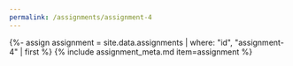 ```yaml
---
permalink: /assignments/assignment-4
---
```


{%- assign assignment = site.data.assignments | where: "id", "assignment-4" | first %}
{% include assignment_meta.md item=assignment %}
